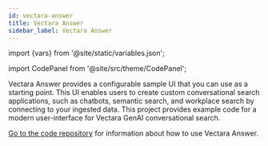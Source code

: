 ```yaml
---
id: vectara-answer
title: Vectara Answer
sidebar_label: Vectara Answer
---
```


import {vars} from '@site/static/variables.json';

import CodePanel from '@site/src/theme/CodePanel';


Vectara Answer provides a configurable sample UI that you can use as a 
starting point. This UI enables users to create custom conversational search 
applications, such as chatbots, semantic search, and workplace search by 
connecting to your ingested data. This project provides example code for a 
modern user-interface for Vectara GenAI conversational search. 

[Go to the code repository](https://github.com/vectara/vectara-answer) for information about 
how to use Vectara Answer.
